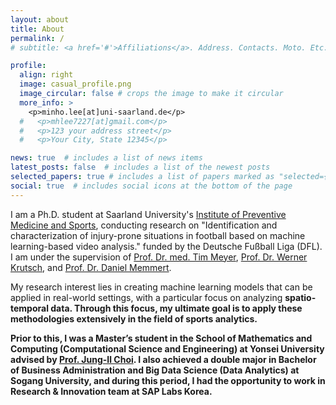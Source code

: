 ```yaml
---
layout: about
title: About
permalink: /
# subtitle: <a href='#'>Affiliations</a>. Address. Contacts. Moto. Etc.

profile:
  align: right
  image: casual_profile.png
  image_circular: false # crops the image to make it circular
  more_info: >
    <p>minho.lee[at]uni-saarland.de</p>
  #   <p>mhlee7227[at]gmail.com</p>
  #   <p>123 your address street</p>
  #   <p>Your City, State 12345</p>

news: true  # includes a list of news items
latest_posts: false  # includes a list of the newest posts
selected_papers: true # includes a list of papers marked as "selected={true}"
social: true  # includes social icons at the bottom of the page
---
```


I am a Ph.D. student at Saarland University's [Institute of Preventive Medicine and Sports](https://sportmedizin-saarbruecken.de/en), conducting research on "Identification and characterization of injury-prone situations in football based on machine learning-based video analysis." funded by the Deutsche Fußball Liga (DFL). I am under the supervision of [Prof. Dr. med. Tim Meyer](https://sportmedizin-saarbruecken.de/en/staff/univ-prof-dr-med-tim-meyer), [Prof. Dr. Werner Krutsch](https://www.orthopaeden-langwasser.de/pd-dr-med-werner-krutsch/), and [Prof. Dr. Daniel Memmert](https://www.dshs-koeln.de/institut-fuer-trainingswissenschaft-und-sportinformatik/sportinformatik-sportspielf/personal/prof-dr-daniel-memmert/).

My research interest lies in creating machine learning models that can be applied in real-world settings, with a particular focus on analyzing <b>spatio-temporal data.
Through this focus, my ultimate goal is to apply these methodologies extensively in the field of sports analytics.

Prior to this, I was a Master’s student in the School of Mathematics and Computing (Computational Science and Engineering) at Yonsei University advised by [Prof. Jung-Il Choi](https://www.mpmc.yonsei.ac.kr/people/professor). I also achieved a double major in Bachelor of Business Administration and Big Data Science (Data Analytics) at Sogang University, and during this period, I had the opportunity to work in Research & Innovation team at SAP Labs Korea.


<!-- Put your address / P.O. box / other info right below your picture. You can also disable any of these elements by editing `profile` property of the YAML header of your `_pages/about.md`. Edit `_bibliography/papers.bib` and Jekyll will render your [publications page](/al-folio/publications/) automatically.

Link to your social media connections, too. This theme is set up to use [Font Awesome icons](https://fontawesome.com/) and [Academicons](https://jpswalsh.github.io/academicons/), like the ones below. Add your Facebook, Twitter, LinkedIn, Google Scholar, or just disable all of them. -->